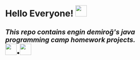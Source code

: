 
# Hello Everyone! <img src = "https://img-premium.flaticon.com/png/512/2950/2950033.png?token=exp=1621200177~hmac=385cf0a86e411ec71eac2adb8d38f8db" width= "36">

## <i>This repo contains engin demiroğ's java programming camp homework projects.</i><br><img src = "https://img-premium.flaticon.com/png/512/332/332121.png?token=exp=1621200104~hmac=9d3e9e00bccc00c5232f526736f39da8" width = "36">•<img src = "https://www.flaticon.com/premium-icon/icons/svg/4248/4248245.svg" width="36"></i>
